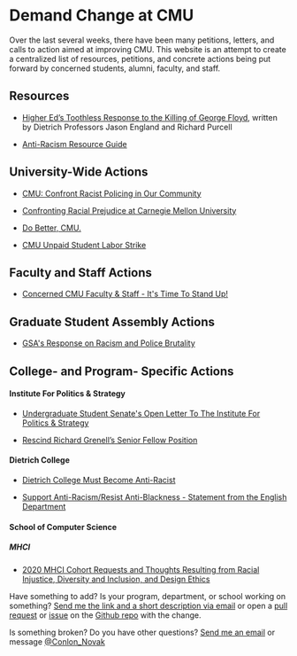 # Demand Change at CMU  
 
Over the last several weeks, there have been many petitions, letters, and calls to action aimed at improving CMU. This website is an attempt to create a centralized list of resources, petitions, and concrete actions being put forward by concerned students, alumni, faculty, and staff.

## Resources

* [Higher Ed’s Toothless Response to the Killing of George Floyd](https://www.chronicle.com/article/Higher-Ed-s-Toothless/248946?key=wYmokCnDzR4h9eFNudrs4jyjFBQ0SJj_RjRK70rCNPT3LG0q7DwKXlirrTVnsPeDQi1qcGJ3RVVDSElMN19nU1lKRnd2M3FleTZEXzBZazZZT1RoZVluZVlEYw&fbclid=IwAR2TrW6Bg_BNliv0J_pLn6KUAIPaBvmBeuvIdTx6jSkkDveTl2u4OWU1olc), written by Dietrich Professors Jason England and Richard Purcell

* [Anti-Racism Resource Guide](https://docs.google.com/document/d/1sMG9BChHdDUhVO-FoUzsr0rU6CUhsCAFEoblrSg_EJ0/edit)

## University-Wide Actions  

* [CMU: Confront Racist Policing in Our Community](https://actionnetwork.org/petitions/cmu-confront-racist-policing-in-our-community/)

* [Confronting Racial Prejudice at Carnegie Mellon University](https://actionnetwork.org/petitions/confronting-racial-prejudice-at-carnegie-mellon-university/)

* [Do Better, CMU.](http://www.cmu.wtf/)

* [CMU Unpaid Student Labor Strike](https://tinyurl.com/cmustrike)

## Faculty and Staff Actions

* [Concerned CMU Faculty & Staff - It's Time To Stand Up! ](https://tinyurl.com/yc8uu7er)


## Graduate Student Assembly Actions

* [GSA's Response on Racism and Police Brutality](https://docs.google.com/document/d/1J1Qwos5dPn58s88gaEScTwfg5x7cwndh-kE3memKE40/edit#heading=h.8tx08o4anrgu)


## College- and Program- Specific Actions  

#### Institute For Politics & Strategy  

* [Undergraduate Student Senate's Open Letter To The Institute For Politics & Strategy](https://bit.ly/LetterToIPS)

* [Rescind Richard Grenell’s Senior Fellow Position](https://actionnetwork.org/petitions/rescind-richard-grenells-senior-fellow-position/)

#### Dietrich College  

* [Dietrich College Must Become Anti-Racist](https://actionnetwork.org/petitions/dietrich-college-must-become-anti-racist)

* [Support Anti-Racism/Resist Anti-Blackness - Statement from the English Department](https://www.cmu.edu/dietrich/english/support-anti-racismresist-anti-blackness.html)

#### School of Computer Science  

##### MHCI  

* [2020 MHCI Cohort Requests and Thoughts Resulting from Racial Injustice, Diversity and Inclusion, and Design Ethics](https://drive.google.com/file/d/1GE9PyWNAnelwqJapKkKWBOxKWN1wukJY/view?usp=sharing)  

Have something to add? Is your program, department, or school working on something? [Send me the link and a short description via email](mailto:conlonnovak+demand-cmu@cmu.edu) or open a [pull request](https://help.github.com/en/github/collaborating-with-issues-and-pull-requests/creating-a-pull-request) or [issue](https://help.github.com/en/github/managing-your-work-on-github/creating-an-issue) on the [Github repo](https://github.com/ConlonNovak/demand-cmu-support/) with the change.

Is something broken? Do you have other questions? [Send me an email](mailto:conlonnovak+demand-cmu@cmu.edu) or message [@Conlon_Novak](https://twitter.com/Conlon_Novak)
